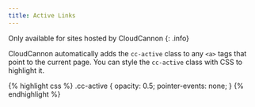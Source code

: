 ```yaml
---
title: Active Links
---
```

Only available for sites hosted by CloudCannon
{: .info}

CloudCannon automatically adds the `cc-active` class to any `<a>` tags that point to the current page. You can style the `cc-active` class with CSS to highlight it.

{% highlight css %}
.cc-active {
  opacity: 0.5;
  pointer-events: none;
}
{% endhighlight %}
